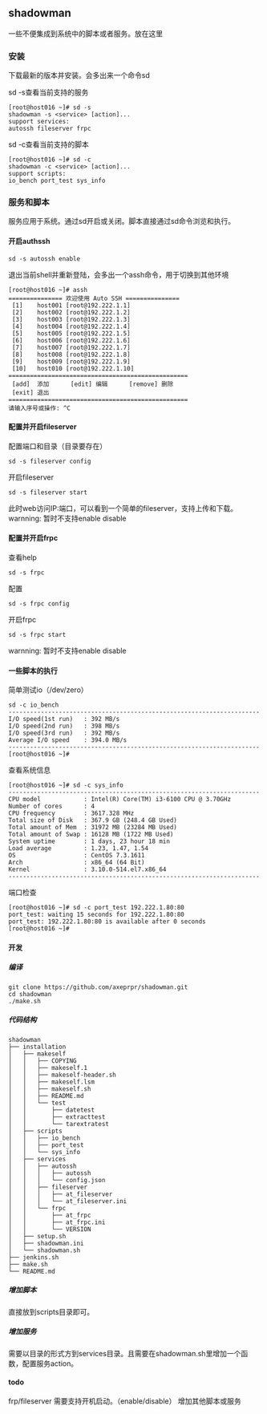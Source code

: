 ## shadowman
一些不便集成到系统中的脚本或者服务。放在这里

### 安装
下载最新的版本并安装。会多出来一个命令sd

sd -s查看当前支持的服务
```
[root@host016 ~]# sd -s
shadowman -s <service> [action]...
support services:
autossh fileserver frpc
```

sd -c查看当前支持的脚本
```
[root@host016 ~]# sd -c
shadowman -c <service> [action]...
support scripts:
io_bench port_test sys_info
```

### 服务和脚本
服务应用于系统。通过sd开启或关闭。脚本直接通过sd命令浏览和执行。

#### 开启authssh
```
sd -s autossh enable
```
退出当前shell并重新登陆，会多出一个assh命令，用于切换到其他环境
```
[root@host016 ~]# assh
=============== 欢迎使用 Auto SSH ===============
 [1]    host001 [root@192.222.1.1]
 [2]    host002 [root@192.222.1.2]
 [3]    host003 [root@192.222.1.3]
 [4]    host004 [root@192.222.1.4]
 [5]    host005 [root@192.222.1.5]
 [6]    host006 [root@192.222.1.6]
 [7]    host007 [root@192.222.1.7]
 [8]    host008 [root@192.222.1.8]
 [9]    host009 [root@192.222.1.9]
 [10]   host010 [root@192.222.1.10]
==================================================
 [add]  添加      [edit] 编辑      [remove] 删除
 [exit] 退出
==================================================
请输入序号或操作: ^C
```

#### 配置并开启fileserver

配置端口和目录（目录要存在）
```
sd -s fileserver config 
```

开启fileserver
```
sd -s fileserver start
```
此时web访问IP:端口，可以看到一个简单的fileserver，支持上传和下载。
warnning: 暂时不支持enable disable


#### 配置并开启frpc

查看help
```
sd -s frpc
```

配置
```
sd -s frpc config
```

开启frpc
```
sd -s frpc start
```
warnning: 暂时不支持enable disable

#### 一些脚本的执行

简单测试io（/dev/zero）
```
sd -c io_bench 
----------------------------------------------------------------------
I/O speed(1st run)   : 392 MB/s
I/O speed(2nd run)   : 398 MB/s
I/O speed(3rd run)   : 392 MB/s
Average I/O speed    : 394.0 MB/s
----------------------------------------------------------------------
[root@host016 ~]#

```

查看系统信息
```
[root@host016 ~]# sd -c sys_info
----------------------------------------------------------------------
CPU model            : Intel(R) Core(TM) i3-6100 CPU @ 3.70GHz
Number of cores      : 4
CPU frequency        : 3617.328 MHz
Total size of Disk   : 367.9 GB (248.4 GB Used)
Total amount of Mem  : 31972 MB (23284 MB Used)
Total amount of Swap : 16128 MB (1722 MB Used)
System uptime        : 1 days, 23 hour 18 min
Load average         : 1.23, 1.47, 1.54
OS                   : CentOS 7.3.1611
Arch                 : x86_64 (64 Bit)
Kernel               : 3.10.0-514.el7.x86_64
----------------------------------------------------------------------

```

端口检查
```
[root@host016 ~]# sd -c port_test 192.222.1.80:80
port_test: waiting 15 seconds for 192.222.1.80:80
port_test: 192.222.1.80:80 is available after 0 seconds
[root@host016 ~]#

```

#### 开发

##### 编译
```
git clone https://github.com/axeprpr/shadowman.git
cd shadowman
./make.sh
```
##### 代码结构
```
shadowman
├── installation
│   ├── makeself
│   │   ├── COPYING
│   │   ├── makeself.1
│   │   ├── makeself-header.sh
│   │   ├── makeself.lsm
│   │   ├── makeself.sh
│   │   ├── README.md
│   │   └── test
│   │       ├── datetest
│   │       ├── extracttest
│   │       └── tarextratest
│   ├── scripts
│   │   ├── io_bench
│   │   ├── port_test
│   │   └── sys_info
│   ├── services
│   │   ├── autossh
│   │   │   ├── autossh
│   │   │   └── config.json
│   │   ├── fileserver
│   │   │   ├── at_fileserver
│   │   │   └── at_fileserver.ini
│   │   └── frpc
│   │       ├── at_frpc
│   │       ├── at_frpc.ini
│   │       └── VERSION
│   ├── setup.sh
│   ├── shadowman.ini
│   └── shadowman.sh
├── jenkins.sh
├── make.sh
└── README.md
```

##### 增加脚本
直接放到scripts目录即可。

##### 增加服务
需要以目录的形式方到services目录。且需要在shadowman.sh里增加一个函数，配置服务action。


#### todo
frp/fileserver 需要支持开机启动。（enable/disable）
增加其他脚本或服务


